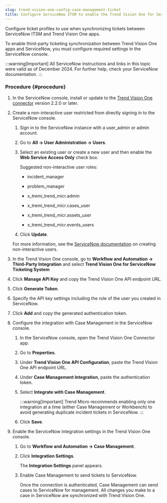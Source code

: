 ```yaml
---
slug: trend-vision-one-config-case-management-ticket
title: Configure ServiceNow ITSM to enable the Trend Vision One for ServiceNow Ticketing System
---
```


Configure ticket profiles to use when synchronizing tickets between ServiceNow ITSM and Trend Vision One apps.

To enable third-party ticketing synchronization between Trend Vision One apps and ServiceNow, you must configure required settings in the ServiceNow console.

:::warning[Important]
All ServiceNow instructions and links in this topic were valid as of December 2024. For further help, check your ServiceNow documentation.
:::

### Procedure {#procedure}

1.  In the ServiceNow console, install or update to the [Trend Vision One connector](https://store.servicenow.com/sn_appstore_store.do) version 2.2.0 or later.

2.  Create a non-interactive user restricted from directly signing in to the ServiceNow console.

    1.  Sign in to the ServiceNow instance with a user_admin or admin account.

    2.  Go to **All → User Administration → Users**.

    3.  Select an existing user or create a new user and then enable the **Web Service Access Only** check box.

        Suggested non-interactive user roles:

        - incident_manager

        - problem_manager

        - x_tremi_trend_micr.admin

        - x_tremi_trend_micr.cases_user

        - x_tremi_trend_micr.assets_user

        - x_tremi_trend_micr.events_users

    4.  Click **Update**.

    For more information, see the [ServiceNow documentation](https://docs.servicenow.com/bundle/tokyo-platform-administration/page/administer/users-and-groups/concept/c_NonInteractiveSessions.md) on creating non-interactive users.

3.  In the Trend Vision One console, go to **Workflow and Automation → Third-Party Integration** and select **Trend Vision One for ServiceNow Ticketing System**

4.  Click **Manage API Key** and copy the Trend Vision One API endpoint URL.

5.  Click **Generate Token**.

6.  Specify the API key settings including the role of the user you created in ServiceNow.

7.  Click **Add** and copy the generated authentication token.

8.  Configure the integration with Case Management in the ServiceNow console.

    1.  In the ServiceNow console, open the Trend Vision One Connector app.

    2.  Go to **Properties**.

    3.  Under **Trend Vision One API Configuration**, paste the Trend Vision One API endpoint URL.

    4.  Under **Case Management Integration**, paste the authentication token.

    5.  Select **Integrate with Case Management**.

        :::warning[Important]
        Trend Micro recommends enabling only one integration at a time (either Case Management or Workbench) to avoid generating duplicate incident tickets in ServiceNow.
        :::

    6.  Click **Save**.

9.  Enable the ServiceNow integration settings in the Trend Vision One console.

    1.  Go to **Workflow and Automation → Case Management**.

    2.  Click **Integration Settings**.

        The **Integration Settings** panel appears.

    3.  Enable Case Management to send tickets to ServiceNow.

        Once the connection is authenticated, Case Management can send cases to ServiceNow for management. All changes you make to a case in ServiceNow are synchronized with Trend Vision One.
